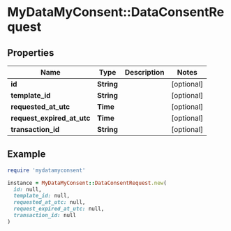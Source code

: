 # MyDataMyConsent::DataConsentRequest

## Properties

| Name | Type | Description | Notes |
| ---- | ---- | ----------- | ----- |
| **id** | **String** |  | [optional] |
| **template_id** | **String** |  | [optional] |
| **requested_at_utc** | **Time** |  | [optional] |
| **request_expired_at_utc** | **Time** |  | [optional] |
| **transaction_id** | **String** |  | [optional] |

## Example

```ruby
require 'mydatamyconsent'

instance = MyDataMyConsent::DataConsentRequest.new(
  id: null,
  template_id: null,
  requested_at_utc: null,
  request_expired_at_utc: null,
  transaction_id: null
)
```

